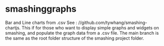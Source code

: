 # smashinggraphs
Bar and Line charts from .csv
See : //github.com/tywhang/smashing-chartjs.
This if for those who want to display simple graphs and widgets on smashing, and populate the graph data from a .csv file.
The main branch is the same as the root folder structure of the smashing project folder.
